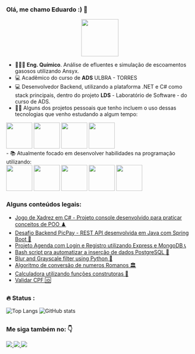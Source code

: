 ### Olá, me chamo Eduardo :) 👋

<div id="header" align="center">
  <img src="https://media.giphy.com/media/M9gbBd9nbDrOTu1Mqx/giphy.gif" width="100"/>
</div>

  - 👨🏼‍🔬 **Eng. Químico**. Análise de efluentes e simulação de escoamentos gasosos utilizando Ansyx.
  - 💻 Acadêmico do curso de **ADS** ULBRA - TORRES
  - 💻 Desenvolvedor Backend, utilizando a plataforma .NET e C# como stack principais, dentro do projeto **LDS** - Laboratório de Software - do curso de ADS.
  - 👨‍💻 Alguns dos projetos pessoais que tenho incluem o uso dessas tecnologias que venho estudando a algum tempo:
  <div style='display: inline'>
    <img width ='70' height ='70' src="https://cdn.jsdelivr.net/gh/devicons/devicon/icons/javascript/javascript-original.svg" />
    <img width ='70' height ='70' src="https://cdn.jsdelivr.net/gh/devicons/devicon/icons/nodejs/nodejs-original-wordmark.svg" />
    <img width ='70' height ='70' src="https://cdn.jsdelivr.net/gh/devicons/devicon/icons/git/git-original.svg" />
    <img width ='70' height ='70' src="https://cdn.jsdelivr.net/gh/devicons/devicon/icons/mongodb/mongodb-original-wordmark.svg" />
  </div>
  <br>
  - 📚 Atualmente focado em desenvolver habilidades na programação utilizando:
  <br>
  <div style ="display: inline">
    <img width ='70' height ='70' src="https://cdn.jsdelivr.net/gh/devicons/devicon/icons/java/java-original-wordmark.svg"/>
    <img width ='70' height ='70' src="https://cdn.jsdelivr.net/gh/devicons/devicon/icons/spring/spring-plain-wordmark.svg" />
    <img width ='70' height ='70' src="https://cdn.jsdelivr.net/gh/devicons/devicon/icons/docker/docker-plain-wordmark.svg" />
    <img width ='70' height ='70' src="https://cdn.jsdelivr.net/gh/devicons/devicon/icons/mysql/mysql-original-wordmark.svg" />
    <img width ='70' height ='70' src="https://cdn.jsdelivr.net/gh/devicons/devicon/icons/kubernetes/kubernetes-plain-wordmark.svg" />
    
  </div>
  
### Alguns conteúdos legais:
- <a href ="https://github.com/eduardoscheffer/xadrez-console"> Jogo de Xadrez em C# - Projeto console desenvolvido para praticar conceitos de POO ♟️ </a>
- <a href ="https://github.com/eduardoscheffer/desafioBackendPicPay">Desafio Backend PicPay - REST API desenvolvida em Java com Spring Boot 🏧</a>
- <a href ="https://github.com/eduardoscheffer/curso-JavaScript-e-TypeScript-do-basico-ao-avancado/tree/main/projetoagenda">Projeto Agenda com Login e Registro utilizando Express e MongoDB 📞</a>
- <a href ="https://github.com/eduardoscheffer/Relational-Database/tree/main/students-database"> Bash script pra automatizar a inserção de dados PostgreSQL 🐘</a>
- <a href ="https://github.com/eduardoscheffer/cs50-week6-pythonFilters">Blur and Grayscale filter using Python 🐍</a>
- <a href ="https://github.com/eduardoscheffer/basic-JavaScript/blob/main/intermediate-algorithm-scripting/roman-numeral-converter-loop-within-a-loop.js"> Algoritmo de conversão de numeros Romanos 🏛️</a>
- <a href ="https://github.com/eduardoscheffer/curso-JavaScript-e-TypeScript-do-basico-ao-avancado/blob/main/funcoes-avancado/calculadora-com-funcao-construtora.html"> Calculadora utilizando funções construtoras 🧮</a>
- <a href ="https://github.com/eduardoscheffer/curso-JavaScript-e-TypeScript-do-basico-ao-avancado/blob/main/objetos-e-prototypes-avancado/97-validando-um-cpf.js">Validar CPF 🆔</a>
  
##

### :fire: Status :
![Top Langs](https://github-readme-stats.vercel.app/api/top-langs/?username=eduardoscheffer&theme=aura)
![GitHub stats](https://github-readme-stats.vercel.app/api?username=eduardoscheffer&show_icons=true&theme=aura)
##

### Me siga também no: 👇
<a href ="https://www.linkedin.com/in/eduardo-scheffer-12b4aa241/">
  <img src ="https://img.shields.io/badge/linkedin-%230077B5.svg?style=for-the-badge&logo=linkedin&logoColor=white" />
</a>
<a href ="https://www.instagram.com/duduscheffer/?igshid=YmMyMTA2M2Y%3D">
  <img src ="https://img.shields.io/badge/Instagram-%23E4405F.svg?style=for-the-badge&logo=Instagram&logoColor=white" />
</a>
<a href ="#">
  <img src ="https://img.shields.io/badge/Facebook-%231877F2.svg?style=for-the-badge&logo=Facebook&logoColor=white" />
</a>

##

